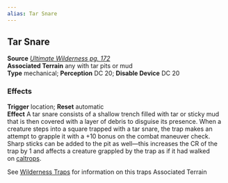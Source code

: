 ```yaml
---
alias: Tar Snare
---
```


## Tar Snare

**Source** [_Ultimate Wilderness pg. 172_](http://paizo.com/products/btpy9ujo)  
**Associated Terrain** any with tar pits or mud  
**Type** mechanical; **Perception** DC 20; **Disable Device** DC 20

### Effects

**Trigger** location; **Reset** automatic  
**Effect** A tar snare consists of a shallow trench filled with tar or sticky mud that is then covered with a layer of debris to disguise its presence. When a creature steps into a square trapped with a tar snare, the trap makes an attempt to grapple it with a +10 bonus on the combat maneuver check. Sharp sticks can be added to the pit as well—this increases the CR of the trap by 1 and affects a creature grappled by the trap as if it had walked on [caltrops](https://www.aonprd.com/EquipmentMiscDisplay.aspx?ItemName=Caltrops).  
  
See [Wilderness Traps](https://www.aonprd.com/Rules.aspx?Name=Wilderness%20Traps&Category=Traps) for information on this traps Associated Terrain
